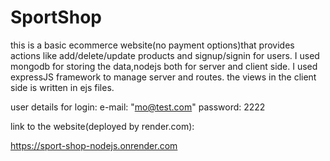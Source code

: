 # SportShop
this is a basic ecommerce website(no payment options)that provides actions like add/delete/update products and signup/signin for users.
I used mongodb for storing the data,nodejs both for server and client side.
I used expressJS framework to manage server and routes.
the views in the client side is written in ejs files. 

user details for login:
e-mail: "mo@test.com"
password: 2222

link to the website(deployed by render.com):

https://sport-shop-nodejs.onrender.com
